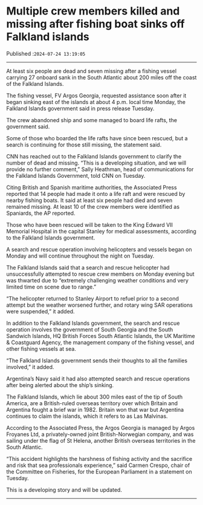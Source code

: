 # Multiple crew members killed and missing after fishing boat sinks off Falkland islands

Published :`2024-07-24 13:19:05`

---

At least six people are dead and seven missing after a fishing vessel carrying 27 onboard sank in the South Atlantic about 200 miles off the coast of the Falkland Islands.

The fishing vessel, FV Argos Georgia, requested assistance soon after it began sinking east of the islands at about 4 p.m. local time Monday, the Falkland Islands government said in press release Tuesday.

The crew abandoned ship and some managed to board life rafts, the government said.

Some of those who boarded the life rafts have since been rescued, but a search is continuing for those still missing, the statement said.

CNN has reached out to the Falkland Islands government to clarify the number of dead and missing. “This is a developing situation, and we will provide no further comment,” Sally Heathman, head of communications for the Falkland Islands Government, told CNN on Tuesday.

Citing British and Spanish maritime authorities, the Associated Press reported that 14 people had made it onto a life raft and were rescued by nearby fishing boats. It said at least six people had died and seven remained missing. At least 10 of the crew members were identified as Spaniards, the AP reported.

Those who have been rescued will be taken to the King Edward VII Memorial Hospital in the capital Stanley for medical assessments, according to the Falkland Islands government.

A search and rescue operation involving helicopters and vessels began on Monday and will continue throughout the night on Tuesday.

The Falkland Islands said that a search and rescue helicopter had unsuccessfully attempted to rescue crew members on Monday evening but was thwarted due to “extremely challenging weather conditions and very limited time on scene due to range.”

“The helicopter returned to Stanley Airport to refuel prior to a second attempt but the weather worsened further, and rotary wing SAR operations were suspended,” it added.

In addition to the Falkland Islands government, the search and rescue operation involves the government of South Georgia and the South Sandwich Islands, HQ British Forces South Atlantic Islands, the UK Maritime & Coastguard Agency, the management company of the fishing vessel, and other fishing vessels at sea.

“The Falkland Islands government sends their thoughts to all the families involved,” it added.

Argentina’s Navy said it had also attempted search and rescue operations after being alerted about the ship’s sinking.

The Falkland Islands, which lie about 300 miles east of the tip of South America, are a British-ruled overseas territory over which Britain and Argentina fought a brief war in 1982. Britain won that war but Argentina continues to claim the islands, which it refers to as Las Malvinas.

According to the Associated Press, the Argos Georgia is managed by Argos Froyanes Ltd, a privately-owned joint British-Norwegian company, and was sailing under the flag of St Helena, another British overseas territories in the South Atlantic.

“This accident highlights the harshness of fishing activity and the sacrifice and risk that sea professionals experience,” said Carmen Crespo, chair of the Committee on Fisheries, for the European Parliament in a statement on Tuesday.

This is a developing story and will be updated.

---


